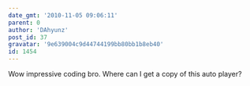 ```yaml
---
date_gmt: '2010-11-05 09:06:11'
parent: 0
author: 'DAhyunz'
post_id: 37
gravatar: '9e639004c9d44744199bb80bb1b8eb40'
id: 1454
---
```


Wow impressive coding bro. Where can I get a copy of this auto player?